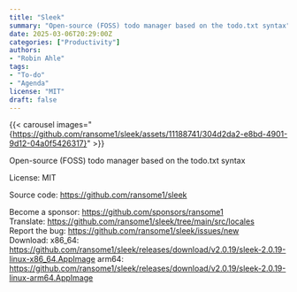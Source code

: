 ```yaml
---
title: "Sleek"
summary: "Open-source (FOSS) todo manager based on the todo.txt syntax"
date: 2025-03-06T20:29:00Z
categories: ["Productivity"]
authors:
- "Robin Ahle"
tags: 
- "To-do"
- "Agenda"
license: "MIT"
draft: false
---
```


{{< carousel images="{https://github.com/ransome1/sleek/assets/11188741/304d2da2-e8bd-4901-9d12-04a0f5426317}" >}}

Open-source (FOSS) todo manager based on the todo.txt syntax

License: MIT

Source code: <https://github.com/ransome1/sleek>

Become a sponsor: <https://github.com/sponsors/ransome1>  
Translate: <https://github.com/ransome1/sleek/tree/main/src/locales>  
Report the bug: <https://github.com/ransome1/sleek/issues/new>  
Download:   x86_64: <https://github.com/ransome1/sleek/releases/download/v2.0.19/sleek-2.0.19-linux-x86_64.AppImage>
            arm64: <https://github.com/ransome1/sleek/releases/download/v2.0.19/sleek-2.0.19-linux-arm64.AppImage>
